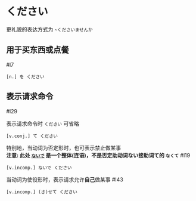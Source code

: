 # ください

更礼貌的表达方式为 `~くださいませんか`  

## 用于买东西或点餐

 #l7  

```nihongo
[n.] を ください  
```

## 表示请求命令

 #l29  

表示请求命令时 `ください` 可省略  

```nihongo
[v.conj.] て ください  
```


特别地，当动词为否定形时，也可表示禁止做某事  
**注意: 此处 [`ないで`](../auxi_verb/ない.md#ないで%20与%20なくて) 是一个整体(连语)，不是否定助动词ない接助词て的 `なくて`**  #l19  

```nihongo
[v.incomp.] ないで ください  
```


当动词为使役形时，表示请求允许**自己**做某事 #l43  

```nihongo
[v.incomp.] (さ)せて ください  
```